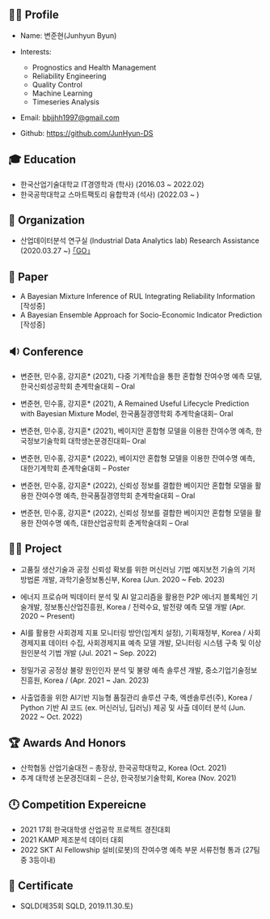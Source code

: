 ## 👨‍🎓 Profile
- Name: 변준현(Junhyun Byun)

- Interests: 
  - Prognostics and Health Management
  - Reliability Engineering
  - Quality Control
  - Machine Learning
  - Timeseries Analysis
  
- Email: bbjjhh1997@gmail.com 

- Github: https://github.com/JunHyun-DS

## 🎓 Education
- 한국산업기술대학교 IT경영학과 (학사) (2016.03 ~ 2022.02)
- 한국공학대학교 스마트팩토리 융합학과 (석사) (2022.03 ~ )

## 💼 Organization
- 산업데이터분석 연구실 (Industrial Data Analytics lab) Research Assistance (2020.03.27 ~) [｢GO｣](https://koptimizer.github.io/IDALab.io/)

## 📄 Paper
- A Bayesian Mixture Inference of RUL Integrating Reliability Information [작성중]
- A Bayesian Ensemble Approach for Socio-Economic Indicator Prediction [작성중]

## 🔉 Conference
- 변준현, 민수홍, 강지훈* (2021), 다중 기계학습을 통한 혼합형 잔여수명 예측 모델, 한국신뢰성공학회 춘계학술대회 – Oral

- 변준현, 민수홍, 강지훈* (2021), A Remained Useful Lifecycle Prediction with Bayesian Mixture Model, 한국품질경영학회 추계학술대회– Oral

- 변준현, 민수홍, 강지훈* (2021), 베이지안 혼합형 모델을 이용한 잔여수명 예측, 한국정보기술학회 대학생논문경진대회– Oral

- 변준현, 민수홍, 강지훈* (2022), 베이지안 혼합형 모델을 이용한 잔여수명 예측, 대한기계학회 춘계학술대회 – Poster

- 변준현, 민수홍, 강지훈* (2022), 신뢰성 정보를 결합한 베이지안 혼합형 모델을 활용한 잔여수명 예측, 한국품질경영학회 춘계학술대회 – Oral

- 변준현, 민수홍, 강지훈* (2022), 신뢰성 정보를 결합한 베이지안 혼합형 모델을 활용한 잔여수명 예측, 대한산업공학회 춘계학술대회 – Oral

## 👨‍💻 Project
- 고품질 생산기술과 공정 신뢰성 확보를 위한 머신러닝 기법 예지보전 기술의 기저 방법론 개발, 과학기술정보통신부, Korea (Jun. 2020 ~ Feb. 2023)

-  에너지 프로슈머 빅데이터 분석 및 AI 알고리즘을 활용한 P2P 에너지 블록체인 기술개발, 정보통신산업진흥원, Korea / 전력수요, 발전량 예측 모델 개발 (Apr. 2020 ~ Present)

-  AI를 활용한 사회경제 지표 모니터링 방안(임계치 설정), 기획재정부, Korea / 사회경제지표 데이터 수집, 사회경제지표 예측 모델 개발, 모니터링 시스템 구축 및 이상 원인분석 기법 개발 (Jul. 2021 ~ Sep. 2022)

- 정밀가공 공정상 불량 원인인자 분석 및 불량 예측 솔루션 개발, 중소기업기술정보진흥원, Korea / (Apr. 2021 ~ Jan. 2023)

- 사출업종을 위한 AI기반 지능형 품질관리 솔루션 구축, 엑센솔루션(주), Korea / Python 기반 AI 코드 (ex. 머신러닝, 딥러닝) 제공 및 사출 데이터 분석 (Jun. 2022 ~ Oct. 2022)

## 🏆 Awards And Honors
- 산학협동 산업기술대전 – 총장상, 한국공학대학교, Korea (Oct. 2021)
- 추계 대학생 논문경진대회 – 은상, 한국정보기술학회, Korea (Nov. 2021)

## 🕛 Competition Expereicne 
- 2021 17회 한국대학생 산업공학 프로젝트 경진대회
- 2021 KAMP 제조분석 데이터 대회
- 2022 SKT AI Fellowship 설비(로봇)의 잔여수명 예측 부문 서류전형 통과 (27팀 중 3등이내)

## 🎫 Certificate
- SQLD(제35회 SQLD, 2019.11.30.토)
